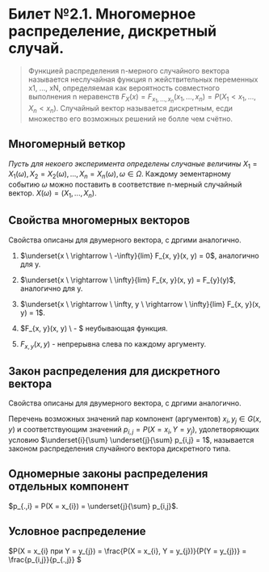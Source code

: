 # Билет №2.1. Многомерное распределение, дискретный случай.

> Функцией распределения n-мерного случайного вектора называется неслучайная функция n жействительных переменных x1, ..., xN, определяемая как вероятность совместного выполнения n неравенств $F_X(x) = F_{x_{1}, ..., x_{n}}(x_{1}, ..., x_{n}) = P(X_{1} < x_{1}, ..., X_{n} < x_{n}).$ Случайный вектор называется дискретным, есди множество его возможных решений не болле чем счётно.

## Многомерный веткор
 
$Пусть\ для\ некоего\ эксперимента\ определены\ случаные\ величины\ X_{1} = X_{1}(\omega), X_{2} = X_{2}(\omega), ..., X_{n} = X_{n}(\omega), \omega \in \Omega$. Каждому эементарному событию $\omega$ можно поставить в соответствие n-мерный случайный вектор. $X(\omega) = (X_{1}, ..., X_{n})$.
 
## Свойства многомерных векторов 
Свойства описаны для двумерного вектора, с дргими аналогично.
1) $\underset{x \ \rightarrow \ -\infty}{lim} F_{x, y}(x, y) = 0$, аналогично для y.

2) $\underset{x \ \rightarrow \ \infty}{lim} F_{x, y}(x, y) = F_{y}(y)$, аналогично для y.

3) $\underset{x \ \rightarrow \ \infty, y \ \rightarrow \ \infty}{lim} F_{x, y}(x, y) = 1$.

4) $F_{x, y}(x, y) \ - $ неубывающая функция.

5) $F_{x, y}(x, y)$ - непрерывна слева по каждому аргументу.

## Закон распределения для дискретного вектора

Свойства описаны для двумерного вектора, с дргими аналогично.

Перечень возможных значений пар компонент (аргументов) ${x_{i}, y_{j}} \in G(x, y)$ и соответствующим значений $p_{i,j} = P(X = x_{i}, Y = y_{j})$, удолетворяющих условию $\underset{i}{\sum} \underset{j}{\sum} p_{i,j} = 1$, называется законом распределения случайного вектора дискретного типа.

## Одномерные законы распределения отдельных компонент
 $p_{.,i} = P(X = x_{i}) = \underset{j}{\sum} p_{i,j}$. 
 
## Условное распределение
$P(X = x_{i} при Y = y_{j}) = \frac{P(X = x_{i}, Y = y_{j})}{P(Y = y_{j})} = \frac{p_{i,j}}{p_{.,j}} $
